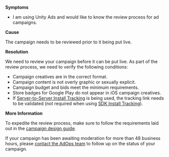 

**Symptoms**


- I am using Unity Ads and would like to know the review process for ad campaigns.



**Cause**



The campaign needs to be reviewed prior to it being put live.



**Resolution**



We need to review your campaign before it can be put live. As part of the review process, we need to verify the following conditions:


- Campaign creatives are in the correct format.
- Campaign content is not overly graphic or sexually explicit.
- Campaign budget and bids meet the minimum requirements.
- Store badges for Google Play do not appear in iOS campaign creatives.
- If [Server-to-Server Install Tracking](https://unityads.unity3d.com/help/advertising/s2s-install-tracking) is being used, the tracking link needs to be validated (not required when using [SDK Install Tracking](https://unityads.unity3d.com/help/advertising/sdk-install-tracking)).



**More Information**



To expedite the review process, make sure to follow the requirements laid out in the [campaign design guide](http://unityads.unity3d.com/help/advertising/campaign-design-guide).



If your campaign has been awaiting moderation for more than 48 business hours, please [contact the AdOps team](https://unityads.unity3d.com/help/help/contact) to follow up on the status of your campaign.

